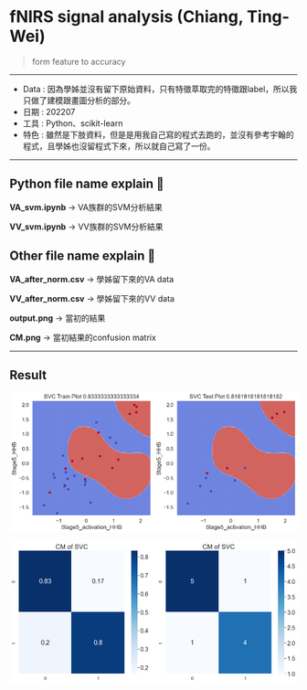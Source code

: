 # fNIRS signal analysis (Chiang, Ting-Wei)

> form feature to accuracy

---
- Data : 因為學姊並沒有留下原始資料，只有特徵萃取完的特徵跟label，所以我只做了建模跟畫圖分析的部分。
- 日期 : 202207
- 工具 : Python、scikit-learn
- 特色 : 雖然是下肢資料，但是是用我自己寫的程式去跑的，並沒有參考宇翰的程式，且學姊也沒留程式下來，所以就自己寫了一份。

---
## Python file name explain 🔰

**VA_svm.ipynb** → VA族群的SVM分析結果

**VV_svm.ipynb** → VV族群的SVM分析結果


## Other file name explain 🔰

**VA_after_norm.csv** → 學姊留下來的VA data
 
**VV_after_norm.csv** → 學姊留下來的VV data

**output.png** → 當初的結果

**CM.png** → 當初結果的confusion matrix

--- 
## Result
![output](https://github.com/JulianLee310514065/Complete-Project/blob/main/fNIRS%20signal%20analysis%20(Chiang)/output.png)

![CM](https://github.com/JulianLee310514065/Complete-Project/blob/main/fNIRS%20signal%20analysis%20(Chiang)/CM.png)
